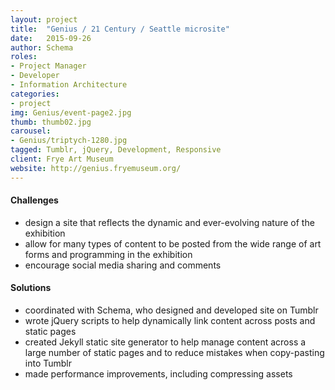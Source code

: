 ```yaml
---
layout: project
title:  "Genius / 21 Century / Seattle microsite"
date:   2015-09-26
author: Schema
roles:
- Project Manager
- Developer
- Information Architecture
categories:
- project
img: Genius/event-page2.jpg
thumb: thumb02.jpg
carousel:
- Genius/triptych-1280.jpg
tagged: Tumblr, jQuery, Development, Responsive
client: Frye Art Museum
website: http://genius.fryemuseum.org/
---
```

#### Challenges
- design a site that reflects the dynamic and ever-evolving nature of the exhibition
- allow for many types of content to be posted from the wide range of art forms and programming in the exhibition
- encourage social media sharing and comments

#### Solutions
- coordinated with Schema, who designed and developed site on Tumblr
- wrote jQuery scripts to help dynamically link content across posts and static pages
- created Jekyll static site generator to help manage content across a large number of static pages and to reduce mistakes when copy-pasting into Tumblr
- made performance improvements, including compressing assets
